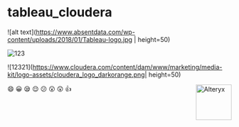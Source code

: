 # tableau_cloudera

![alt text](https://www.absentdata.com/wp-content/uploads/2018/01/Tableau-logo.jpg | height=50)

![123](123123213https://www.cloudera.com/content/dam/www/marketing/media-kit/logo-assets/cloudera_logo_darkorange.png )

![12321](https://www.cloudera.com/content/dam/www/marketing/media-kit/logo-assets/cloudera_logo_darkorange.png| height=50)


<img align="right" src="https://www.cloudera.com/content/dam/www/marketing/media-kit/logo-assets/cloudera_logo_darkorange.png"  height="80" alt="Alteryx">

:smile: :grinning: :sleepy: :relieved: :confused: :open_mouth: :astonished: :thumbsup:
